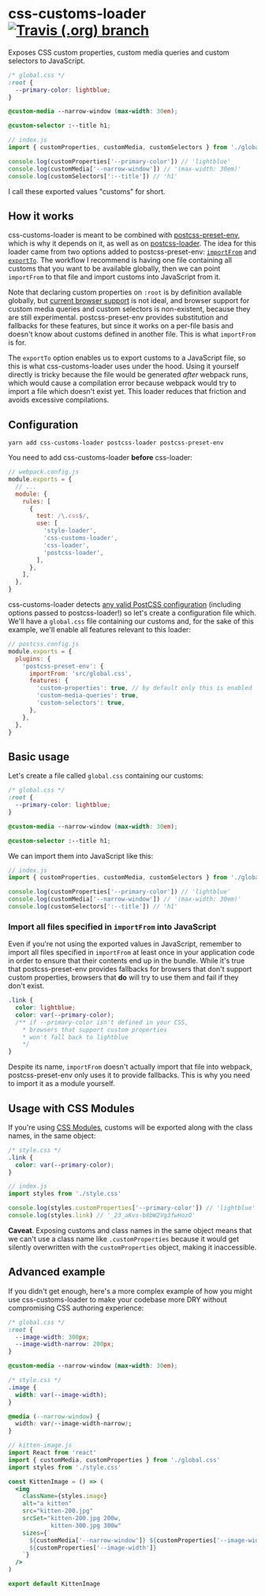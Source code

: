 # css-customs-loader [![Travis (.org) branch](https://img.shields.io/travis/silvenon/css-customs-loader.svg?style=flat-square)](https://travis-ci.org/silvenon/css-customs-loader)


Exposes CSS custom properties, custom media queries and custom selectors to JavaScript.

```css
/* global.css */
:root {
  --primary-color: lightblue;
}

@custom-media --narrow-window (max-width: 30em);

@custom-selector :--title h1;
```

```js
// index.js
import { customProperties, customMedia, customSelectors } from './global.css'

console.log(customProperties['--primary-color']) // 'lightblue'
console.log(customMedia['--narrow-window']) // '(max-width: 30em)'
console.log(customSelectors[':--title']) // 'h1'
```

I call these exported values "customs" for short.

## How it works

css-customs-loader is meant to be combined with [postcss-preset-env][], which is why it depends on it, as well as on [postcss-loader][]. The idea for this loader came from two options added to postcss-preset-env: [`importFrom`][importFrom] and [`exportTo`][exportTo]. The workflow I recommend is having one file containing all customs that you want to be available globally, then we can point `importFrom` to that file and import customs into JavaScript from it.

Note that declaring custom properties on `:root` is by definition available globally, but [current browser support][caniuse-custom-properties] is not ideal, and browser support for custom media queries and custom selectors is non-existent, because they are still experimental. postcss-preset-env provides substitution and fallbacks for these features, but since it works on a per-file basis and doesn't know about customs defined in another file. This is what `importFrom` is for.

The `exportTo` option enables us to export customs to a JavaScript file, so this is what css-customs-loader uses under the hood. Using it yourself directly is tricky because the file would be generated _after_ webpack runs, which would cause a compilation error because webpack would try to import a file which doesn't exist yet. This loader reduces that friction and avoids excessive compilations.

## Configuration

```
yarn add css-customs-loader postcss-loader postcss-preset-env
```

You need to add css-customs-loader **before** css-loader:

```js
// webpack.config.js
module.exports = {
  // ...
  module: {
    rules: [
      {
        test: /\.css$/,
        use: [
          'style-loader',
          'css-customs-loader',
          'css-loader',
          'postcss-loader',
        ],
      },
    ],
  },
}
```

css-customs-loader detects [any valid PostCSS configuration][postcss-config] (including options passed to postcss-loader!) so let's create a configuration file which. We'll have a `global.css` file containing our customs and, for the sake of this example, we'll enable all features relevant to this loader:

```js
// postcss.config.js
module.exports = {
  plugins: {
    'postcss-preset-env': {
      importFrom: 'src/global.css',
      features: {
        'custom-properties': true, // by default only this is enabled
        'custom-media-queries': true,
        'custom-selectors': true,
      },
    },
  },
}
```

## Basic usage

Let's create a file called `global.css` containing our customs:

```css
/* global.css */
:root {
  --primary-color: lightblue;
}

@custom-media --narrow-window (max-width: 30em);

@custom-selector :--title h1;
```

We can import them into JavaScript like this:

```js
// index.js
import { customProperties, customMedia, customSelectors } from './global.css'

console.log(customProperties['--primary-color']) // 'lightblue'
console.log(customMedia['--narrow-window']) // '(max-width: 30em)'
console.log(customSelectors[':--title']) // 'h1'
```

### Import all files specified in `importFrom` into JavaScript

Even if you're not using the exported values in JavaScript, remember to import all files specified in `importFrom` at least once in your application code in order to ensure that their contents end up in the bundle. While it's true that postcss-preset-env provides fallbacks for browsers that don't support custom properties, browsers that **do** will try to use them and fail if they don't exist.

```css
.link {
  color: lightblue;
  color: var(--primary-color);
  /** if --primary-color isn't defined in your CSS,
    * browsers that support custom properties
    * won't fall back to lightblue
    */
}
```

Despite its name, `importFrom` doesn't actually import that file into webpack, postcss-preset-env only uses it to provide fallbacks. This is why you need to import it as a module yourself.

## Usage with CSS Modules

If you're using [CSS Modules][css-modules], customs will be exported along with the class names, in the same object:

```css
/* style.css */
.link {
  color: var(--primary-color);
}
```

```js
// index.js
import styles from './style.css'

console.log(styles.customProperties['--primary-color']) // 'lightblue'
console.log(styles.link) // '_23_aKvs-b8bW2Vg3fwHozO'
```

**Caveat**. Exposing customs and class names in the same object means that we can't use a class name like `.customProperties` because it would get silently overwritten with the `customProperties` object, making it inaccessible.

## Advanced example

If you didn't get enough, here's a more complex example of how you might use css-customs-loader to make your codebase more DRY without compromising CSS authoring experience:

```css
/* global.css */
:root {
  --image-width: 300px;
  --image-width-narrow: 200px;
}

@custom-media --narrow-window (max-width: 30em);
```

```css
/* style.css */
.image {
  width: var(--image-width);
}

@media (--narrow-window) {
  width: var(--image-width-narrow);
}
```

```jsx
// kitten-image.js
import React from 'react'
import { customMedia, customProperties } from './global.css'
import styles from './style.css'

const KittenImage = () => (
  <img
    className={styles.image}
    alt="a kitten"
    src="kitten-200.jpg"
    srcSet="kitten-200.jpg 200w,
            kitten-300.jpg 300w"
    sizes={`
      ${customMedia['--narrow-window']} ${customProperties['--image-width-narrow']},
      ${customProperties['--image-width']}
    `}
  />
)

export default KittenImage
```

[postcss-preset-env]: https://preset-env.cssdb.org/
[postcss-loader]: https://github.com/postcss/postcss-loader
[importFrom]: https://github.com/csstools/postcss-preset-env#importfrom
[exportTo]: https://github.com/csstools/postcss-preset-env#exportTo
[caniuse-custom-properties]: https://caniuse.com/#feat=css-variables
[postcss-config]: https://github.com/michael-ciniawsky/postcss-load-config
[css-modules]: https://github.com/webpack-contrib/css-loader#modules
